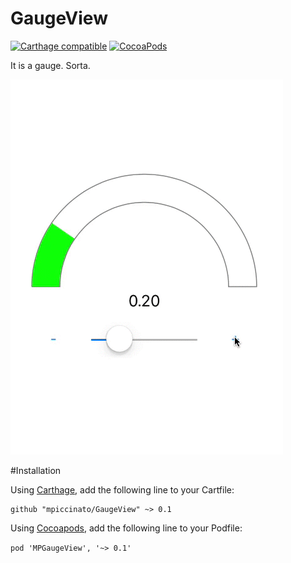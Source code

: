 GaugeView
==============
[![Carthage compatible](https://img.shields.io/badge/Carthage-compatible-4BC51D.svg?style=flat)](https://github.com/Carthage/Carthage)
[![CocoaPods](https://img.shields.io/cocoapods/v/MPGaugeView.svg)](https://github.com/MPiccinato/GaugeView)

It is a gauge. Sorta.

![preview](https://raw.githubusercontent.com/MPiccinato/GaugeView/master/Gauge.gif)

#Installation

Using [Carthage](https://github.com/Carthage/Carthage), add the following line to your Cartfile:
```
github "mpiccinato/GaugeView" ~> 0.1
```

Using [Cocoapods](https://cocoapods.org/), add the following line to your Podfile:

`pod 'MPGaugeView', '~> 0.1'`
